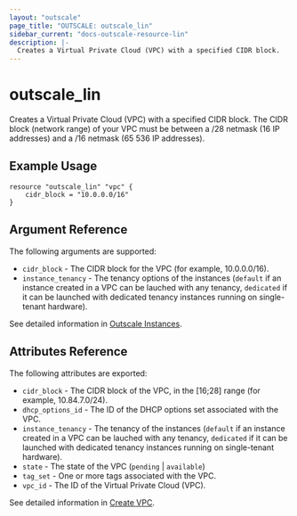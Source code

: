 ```yaml
---
layout: "outscale"
page_title: "OUTSCALE: outscale_lin"
sidebar_current: "docs-outscale-resource-lin"
description: |-
  Creates a Virtual Private Cloud (VPC) with a specified CIDR block.
---
```


# outscale_lin

Creates a Virtual Private Cloud (VPC) with a specified CIDR block.
The CIDR block (network range) of your VPC must be between a /28 netmask (16 IP addresses) and a /16 netmask (65 536 IP addresses).

## Example Usage

```hcl
resource "outscale_lin" "vpc" {
	cidr_block = "10.0.0.0/16"
}
```

## Argument Reference

The following arguments are supported:

* `cidr_block` - The CIDR block for the VPC (for example, 10.0.0.0/16).
* `instance_tenancy` - The tenancy options of the instances (`default` if an instance created in a VPC can be lauched with any tenancy, `dedicated` if it can be launched with dedicated tenancy instances running on single-tenant hardware).

See detailed information in [Outscale Instances](http://docs.outscale.com/api_fcu/operations/Action_CreateVpc_get.html#_api_fcu-action_createvpc_get).


## Attributes Reference

The following attributes are exported:

* `cidr_block` - The CIDR block of the VPC, in the [16;28] range (for example, 10.84.7.0/24).
* `dhcp_options_id` - The ID of the DHCP options set associated with the VPC.
* `instance_tenancy` -	The tenancy of the instances (`default` if an instance created in a VPC can be lauched with any tenancy, `dedicated` if it can be launched with dedicated tenancy instances running on single-tenant hardware).
* `state` - The state of the VPC (`pending` | `available`)
* `tag_set` - One or more tags associated with the VPC.
* `vpc_id` - The ID of the Virtual Private Cloud (VPC).


See detailed information in [Create VPC](http://docs.outscale.com/api_fcu/operations/Action_CreateVpc_get.html#_api_fcu-action_createvpc_get).
